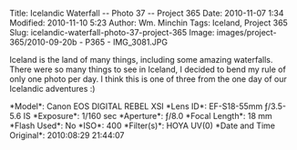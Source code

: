 Title: Icelandic Waterfall -- Photo 37 -- Project 365
Date: 2010-11-07 1:34
Modified: 2010-11-10 5:23
Author: Wm. Minchin
Tags: Iceland, Project 365
Slug: icelandic-waterfall-photo-37-project-365
Image: images/project-365/2010-09-20b - P365 - IMG_3081.JPG

Iceland is the land of many things, including some amazing waterfalls.
There were so many things to see in Iceland, I decided to bend my rule
of only one photo per day. I think this is one of three from the one day
of our Icelandic adventures :)

<div markdown=1 class="photo-infobox">
*Model*: Canon EOS DIGITAL REBEL XSI  
*Lens ID*: EF-S18-55mm ƒ/3.5-5.6 IS  
*Exposure*: 1/160 sec  
*Aperture*: ƒ/8.0  
*Focal Length*: 18 mm  
*Flash Used*: No  
*ISO*: 400  
*Filter(s)*: HOYA UV(0)  
*Date and Time Original*: 2010:08:29 21:44:07
</div>
